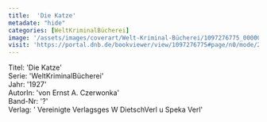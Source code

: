 ```yaml
---
title:  'Die Katze'
metadate: "hide"
categories: [WeltKriminalBücherei]
image: '/assets/images/coverart/Welt-Kriminal-Bücherei/1097276775_00000010.jpg'
visit: 'https://portal.dnb.de/bookviewer/view/1097276775#page/n0/mode/2up'
---
```

Titel: 'Die Katze' <br>
Serie: 'WeltKriminalBücherei' <br>
Jahr: '1927' <br>
AutorIn: 'von Ernst A. Czerwonka' <br>
Band-Nr: '?' <br>
Verlag: ' Vereinigte Verlagsges W DietschVerl u Speka Verl'